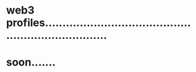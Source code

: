 # web3 profiles.......................................................................
# soon.......
